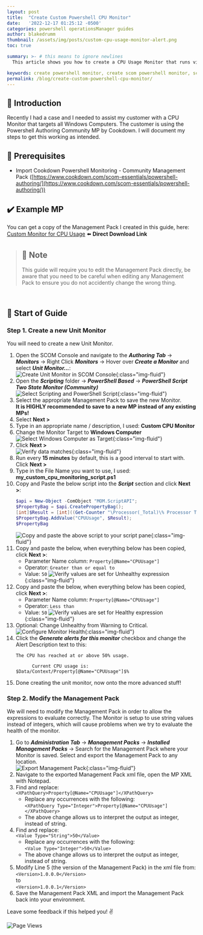 ```yaml
---
layout: post
title:  "Create Custom Powershell CPU Monitor"
date:   '2022-12-17 01:25:12 -0500'
categories: powershell operationsManager guides
author: blakedrumm
thumbnail: /assets/img/posts/custom-cpu-usage-monitor-alert.png
toc: true

summary: >- # this means to ignore newlines
  This article shows you how to create a CPU Usage Monitor that runs via Powershell script. You can also download the example MP for testing.

keywords: create powershell monitor, create scom powershell monitor, scom powershell monitor, monitor scom with powershell, cpu usage monitor scom, custom cpu usage monitor, cpu usage monitor powershell scom
permalink: /blog/create-custom-powershell-cpu-monitor/
---
```


## :book: Introduction
Recently I had a case and I needed to assist my customer with a CPU Monitor that targets all Windows Computers. The customer is using the Powershell Authoring Community MP by Cookdown. I will document my steps to get this working as intended.

## :red_circle: Prerequisites
- Import Cookdown Powershell Monitoring - Community Management Pack ([https://www.cookdown.com/scom-essentials/powershell-authoring/](https://www.cookdown.com/scom-essentials/powershell-authoring/))

## :heavy_check_mark: Example MP
You can get a copy of the Management Pack I created in this guide, here: \
[Custom Monitor for CPU Usage](https://files.blakedrumm.com/custom.monitor.for.cpu.usage.xml) :arrow_left: **Direct Download Link**

> ## :notebook: Note
> This guide will require you to edit the Management Pack directly, be aware that you need to be careful when editing any Management Pack to ensure you do not accidently change the wrong thing.

&nbsp;

## :page_with_curl: Start of Guide

### Step 1. Create a new Unit Monitor
You will need to create a new Unit Monitor.
1. Open the SCOM Console and navigate to the ***Authoring Tab*** -> ***Monitors*** -> Right Click ***Monitors*** -> Hover over ***Create a Monitor*** and select ***Unit Monitor...***: \
![Create Unit Monitor in SCOM Console](/assets/img/posts/create-a-unit-monitor.png){:class="img-fluid"}
2. Open the ***Scripting*** folder -> ***PowerShell Based*** -> ***PowerShell Script Two State Monitor (Community)*** \
   ![Select Scripting and PowerShell Script](/assets/img/posts/select-unit-monitor-type-scripting.png){:class="img-fluid"}
3. Select the appropriate Management Pack to save the new Monitor. \
   **It is HIGHLY recommended to save to a new MP instead of any existing MPs!**
4. Select **Next >**
5. Type in an appropriate name / description, I used: **Custom CPU Monitor**
6. Change the Monitor Target to **Windows Computer** \
   ![Select Windows Computer as Target](/assets/img/posts/windows-computer-target.png){:class="img-fluid"}
7. Click **Next >** \
   ![Verify data matches](/assets/img/posts/create-unit-monitor-step1.png){:class="img-fluid"}
8. Run every **15 minutes** by default, this is a good interval to start with. Click **Next >**
9. Type in the File Name you want to use, I used: **my_custom_cpu_monitoring_script.ps1**
10. Copy and Paste the below script into the ***Script*** section and click **Next >**:
    ```powershell
    $api = New-Object -ComObject "MOM.ScriptAPI";
    $PropertyBag = $api.CreatePropertyBag();
    [int]$Result = [int]((Get-Counter "\Processor(_Total)\% Processor Time").CounterSamples.CookedValue);
    $PropertyBag.AddValue("CPUUsage", $Result);
    $PropertyBag
    ```
    ![Copy and paste the above script to your script pane](/assets/img/posts/create-unit-monitor-script-pane.png){:class="img-fluid"}
11. Copy and paste the below, when everything below has been copied, click **Next >**:
    - Parameter Name column: `Property[@Name="CPUUsage"]`
    - Operator: `Greater than or equal to`
    - Value: `50`
    ![Verify values are set for Unhealthy expression](/assets/img/posts/create-unit-monitor-unhealthy.png){:class="img-fluid"}
12. Copy and paste the below, when everything below has been copied, click **Next >**:
    - Parameter Name column: `Property[@Name="CPUUsage"]`
    - Operator: `Less than`
    - Value: `50`
    ![Verify values are set for Healthy expression](/assets/img/posts/create-unit-monitor-healthy.png){:class="img-fluid"}
13. Optional: Change Unhealthy from Warning to Critical.
    ![Configure Monitor Health](/assets/img/posts/create-unit-monitor-configurehealth.png){:class="img-fluid"}
14. Click the ***Generate alerts for this monitor*** checkbox and change the Alert Description text to this:
    ```text
    The CPU has reached at or above 50% usage.

		  Current CPU usage is: $Data/Context/Property[@Name="CPUUsage"]$%
    ```
15. Done creating the unit monitor, now onto the more advanced stuff!

### Step 2. Modify the Management Pack
We will need to modify the Management Pack in order to allow the expressions to evaluate correctly. The Monitor is setup to use string values instead of integers, which will cause problems when we try to evaluate the health of the monitor.
1. Go to ***Administration Tab*** -> ***Management Packs*** -> ***Installed Management Packs*** -> Search for the Management Pack where your Monitor is saved. Select and export the Management Pack to any location. \
   ![Export Management Pack](/assets/img/posts/create-unit-monitor-export-mp.png){:class="img-fluid"}
2. Navigate to the exported Management Pack xml file, open the MP XML with Notepad.
3. Find and replace: \
   `<XPathQuery>Property[@Name="CPUUsage"]</XPathQuery>`
   - Replace any occurrences with the following: \
     `<XPathQuery Type="Integer">Property[@Name="CPUUsage"]</XPathQuery>`
   - The above change allows us to interpret the output as integer, instead of string.
4. Find and replace: \
   `<Value Type="String">50</Value>`
   - Replace any occurrences with the following: \
     `<Value Type="Integer">50</Value>`
   - The above change allows us to interpret the output as integer, instead of string.
5. Modify Line 5 (the version of the Management Pack) in the xml file from: \
   `<Version>1.0.0.0</Version>` \
   to \
   `<Version>1.0.0.1</Version>`
6. Save the Management Pack XML and import the Management Pack back into your environment.

Leave some feedback if this helped you! :v:

![Page Views](https://counter.blakedrumm.com/count/tag.svg?url=blakedrumm.com/blog/create-custom-powershell-cpu-monitor/)

<!--
Having trouble with Pages? Check out our [documentation](https://docs.github.com/categories/github-pages-basics/) or [contact support](https://support.github.com/contact) and we’ll help you sort it out.

Tip:
To add auto-size pictures:
![/assets/img/posts/example.jpg](/assets/img/posts/example.jpg){:class="img-fluid"}
-->
